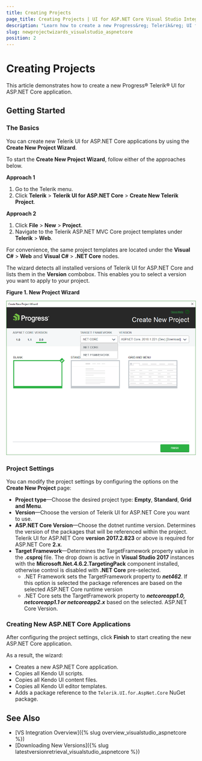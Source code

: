 ```yaml
---
title: Creating Projects
page_title: Creating Projects | UI for ASP.NET Core Visual Studio Integration
description: "Learn how to create a new Progress&reg; Telerik&reg; UI for ASP.NET Core application."
slug: newprojectwizards_visualstudio_aspnetcore
position: 2
---
```


# Creating Projects

This article demonstrates how to create a new Progress&reg; Telerik&reg; UI for ASP.NET Core application.

## Getting Started

### The Basics

You can create new Telerik UI for ASP.NET Core applications by using the **Create New Project Wizard**.

To start the **Create New Project Wizard**, follow either of the approaches below.

**Approach 1**

1. Go to the Telerik menu.
2. Click **Telerik** > **Telerik UI for ASP.NET Core** > **Create New Telerik Project**.

**Approach 2**

1. Click **File** > **New** > **Project**.
2. Navigate to the Telerik ASP.NET MVC Core project templates under **Telerik** > **Web**.

For convenience, the same project templates are located under the **Visual C#** > **Web** and **Visual C#** > **.NET Core** nodes.

The wizard detects all installed versions of Telerik UI for ASP.NET Core and lists them in the **Version** combobox. This enables you to select a version you want to apply to your project.

**Figure 1. New Project Wizard**

![New Project Wizard](images/new-project-wizard-core.png)

### Project Settings

You can modify the project settings by configuring the options on the **Create New Project** page:

* **Project type**&mdash;Choose the desired project type: **Empty**, **Standard**, **Grid and Menu**.
* **Version**&mdash;Choose the version of Telerik UI for ASP.NET Core you want to use.
* **ASP.NET Core Version**&mdash;Choose the dotnet runtime version. Determines the version of the packages that will be referenced within the project. Telerik UI for ASP.NET Core **version 2017.2.823** or above is required for ASP.NET Core **2.x**.
* **Target Framework**&mdash;Determines the TargetFramework property value in the **.csproj** file. The drop down is active in **Visual Studio 2017** instances with the **Microsoft.Net.4.6.2.TargetingPack** component installed, otherwise control is disabled with **.NET Core** pre-selected.
  * .NET Framework sets the TargetFramework property to ***net462***. If this option is selected the package references are based on the selected ASP.NET Core runtime version
  * .NET Core sets the TargetFramework property to ***netcoreapp1.0, netcoreapp1.1 or netcoreapp2.x*** based on the selected. ASP.NET Core Version.

### Creating New ASP.NET Core Applications

After configuring the project settings, click **Finish** to start creating the new ASP.NET Core application.

As a result, the wizard:

* Creates a new ASP.NET Core application.
* Copies all Kendo UI scripts.
* Copies all Kendo UI content files.
* Copies all Kendo UI editor templates.
* Adds a package reference to the `Telerik.UI.for.AspNet.Core` NuGet package.

## See Also

* [VS Integration Overview]({% slug overview_visualstudio_aspnetcore %})
* [Downloading New Versions]({% slug latestversionretrieval_visualstudio_aspnetcore %})
